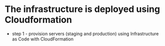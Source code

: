 # The infrastructure is deployed using Cloudformation
* step 1 - provision servers (staging and production) using Infrastructure as Code with CloudFormation

